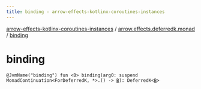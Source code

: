 ```yaml
---
title: binding - arrow-effects-kotlinx-coroutines-instances
---
```


[arrow-effects-kotlinx-coroutines-instances](../index.html) / [arrow.effects.deferredk.monad](index.html) / [binding](./binding.html)

# binding

`@JvmName("binding") fun <B> binding(arg0: suspend MonadContinuation<ForDeferredK, *>.() -> `[`B`](binding.html#B)`): DeferredK<`[`B`](binding.html#B)`>`